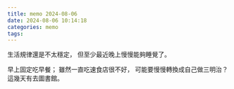 ```yaml
---
title: memo 2024-08-06
date: 2024-08-06 10:14:18
categories: memo
tags:
---
```


生活規律還是不太穩定，
但至少最近晚上慢慢能夠睡覺了。

早上固定吃早餐；
雖然一直吃速食店很不好，
可能要慢慢轉換成自己做三明治？
這幾天有去圖書館。
